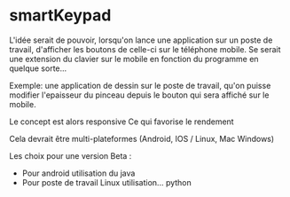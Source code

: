 # smartKeypad

L'idée serait de pouvoir, lorsqu'on lance une application sur un poste de travail, d'afficher les boutons de celle-ci sur le téléphone mobile.
Se serait une extension du clavier sur le mobile en fonction du programme en quelque sorte...

Exemple: une application de dessin sur le poste de travail, qu'on puisse modifier l'epaisseur du pinceau depuis le bouton qui sera affiché sur le mobile.

Le concept est alors responsive Ce qui favorise le rendement

Cela devrait être multi-plateformes (Android, IOS / Linux, Mac Windows)

Les choix pour une version Beta :
* Pour android utilisation du java
* Pour poste de travail Linux utilisation... python
